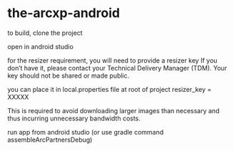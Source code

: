 # the-arcxp-android


to build, clone the project

open in android studio

for the resizer requirement, you will need to provide a resizer key 
If you don’t have it, please contact your Technical Delivery Manager (TDM). Your key should not be shared or made public.

you can place it in local.properties file at root of project
resizer_key = XXXXX

This is required to avoid downloading larger images than necessary and thus incurring unnecessary bandwidth costs.

run app from android studio (or use gradle command assembleArcPartnersDebug)
